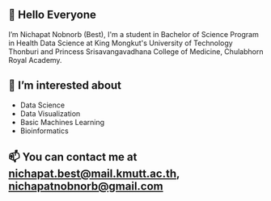 👋 Hello Everyone
 -
  I’m Nichapat Nobnorb (Best), I'm a student in Bachelor of Science Program in Health Data Science at King Mongkut's University of Technology Thonburi and Princess Srisavangavadhana College of Medicine, Chulabhorn Royal Academy.

👀 I’m interested about 
-
- Data Science
- Data Visualization
- Basic Machines Learning
- Bioinformatics

📫 You can contact me at nichapat.best@mail.kmutt.ac.th, nichapatnobnorb@gmail.com
- 
<!---
NichapatNobnorb/NichapatNobnorb is a ✨ special ✨ repository because its `README.md` (this file) appears on your GitHub profile.
You can click the Preview link to take a look at your changes.
--->
